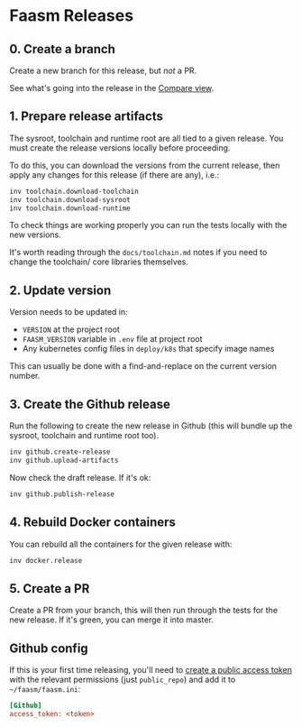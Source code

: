 # Faasm Releases

## 0. Create a branch

Create a new branch for this release, but _not_ a PR.

See what's going into the release in the [Compare
view](https://github.com/lsds/faasm/compare).

## 1. Prepare release artifacts

The sysroot, toolchain and runtime root are all tied to a given release. You
must create the release versions locally before proceeding. 

To do this, you can download the versions from the current release, then apply
any changes for this release (if there are any), i.e.:

```bash
inv toolchain.download-toolchain
inv toolchain.download-sysroot
inv toolchain.download-runtime
``` 

To check things are working properly you can run the tests locally with the new
versions.

It's worth reading through the `docs/toolchain.md` notes if you need to change
the toolchain/ core libraries themselves.

## 2. Update version

Version needs to be updated in:

- `VERSION` at the project root
- `FAASM_VERSION` variable in `.env` file at project root
- Any kubernetes config files in `deploy/k8s` that specify image names

This can usually be done with a find-and-replace on the current version number.

## 3. Create the Github release

Run the following to create the new release in Github (this will bundle up the
sysroot, toolchain and runtime root too).

```bash
inv github.create-release
inv github.upload-artifacts
```

Now check the draft release. If it's ok:

```bash
inv github.publish-release
```

## 4. Rebuild Docker containers

You can rebuild all the containers for the given release with:

```bash
inv docker.release
```

## 5. Create a PR

Create a PR from your branch, this will then run through the tests for the new
release. If it's green, you can merge it into master.

## Github config

If this is your first time releasing, you'll need to 
[create a public access token](https://github.com/settings/tokens) 
with the relevant permissions (just `public_repo`) and add it to 
`~/faasm/faasm.ini`:

```ini
[Github]
access_token: <token>
``` 
